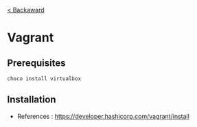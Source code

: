 [< Backaward](../README.md)

# Vagrant

## Prerequisites

```shell
choco install virtualbox
```

## Installation

- References : https://developer.hashicorp.com/vagrant/install